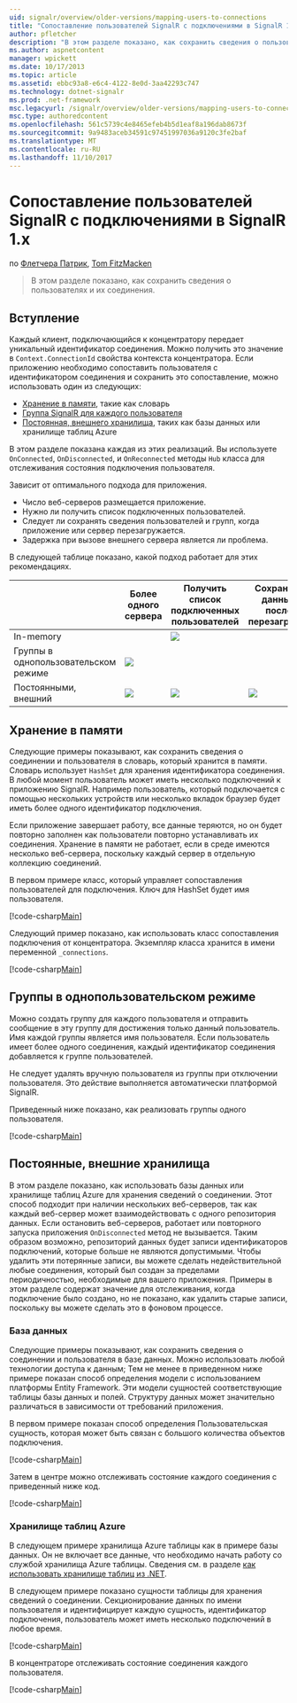```yaml
---
uid: signalr/overview/older-versions/mapping-users-to-connections
title: "Сопоставление пользователей SignalR с подключениями в SignalR 1.x | Документы Microsoft"
author: pfletcher
description: "В этом разделе показано, как сохранить сведения о пользователях и их соединения."
ms.author: aspnetcontent
manager: wpickett
ms.date: 10/17/2013
ms.topic: article
ms.assetid: ebbc93a8-e6c4-4122-8e0d-3aa42293c747
ms.technology: dotnet-signalr
ms.prod: .net-framework
msc.legacyurl: /signalr/overview/older-versions/mapping-users-to-connections
msc.type: authoredcontent
ms.openlocfilehash: 561c5739c4e8465efeb4b5d1eaf8a196dab8673f
ms.sourcegitcommit: 9a9483aceb34591c97451997036a9120c3fe2baf
ms.translationtype: MT
ms.contentlocale: ru-RU
ms.lasthandoff: 11/10/2017
---
```

<a name="mapping-signalr-users-to-connections-in-signalr-1x"></a>Сопоставление пользователей SignalR с подключениями в SignalR 1.x
====================
по [Флетчера Патрик](https://github.com/pfletcher), [Tom FitzMacken](https://github.com/tfitzmac)

> В этом разделе показано, как сохранить сведения о пользователях и их соединения.


## <a name="introduction"></a>Вступление

Каждый клиент, подключающийся к концентратору передает уникальный идентификатор соединения. Можно получить это значение в `Context.ConnectionId` свойства контекста концентратора. Если приложению необходимо сопоставить пользователя с идентификатором соединения и сохранить это сопоставление, можно использовать один из следующих:

- [Хранение в памяти](#inmemory), такие как словарь
- [Группа SignalR для каждого пользователя](#groups)
- [Постоянная, внешнего хранилища](#database), таких как базы данных или хранилище таблиц Azure

В этом разделе показана каждая из этих реализаций. Вы используете `OnConnected`, `OnDisconnected`, и `OnReconnected` методы `Hub` класса для отслеживания состояния подключения пользователя.

Зависит от оптимального подхода для приложения.

- Число веб-серверов размещается приложение.
- Нужно ли получить список подключенных пользователей.
- Следует ли сохранять сведения пользователей и групп, когда приложение или сервер перезагружается.
- Задержка при вызове внешнего сервера является ли проблема.

В следующей таблице показано, какой подход работает для этих рекомендациях.

|  | Более одного сервера | Получить список подключенных пользователей | Сохранять данные после перезагрузки | Оптимальной производительности |
| --- | --- | --- | --- | --- |
| In-memory |  | ![](mapping-users-to-connections/_static/image1.png) |  | ![](mapping-users-to-connections/_static/image2.png) |
| Группы в однопользовательском режиме | ![](mapping-users-to-connections/_static/image3.png) |  |  | ![](mapping-users-to-connections/_static/image4.png) |
| Постоянными, внешний | ![](mapping-users-to-connections/_static/image5.png) | ![](mapping-users-to-connections/_static/image6.png) | ![](mapping-users-to-connections/_static/image7.png) |  |

<a id="inmemory"></a>

## <a name="in-memory-storage"></a>Хранение в памяти

Следующие примеры показывают, как сохранить сведения о соединении и пользователя в словарь, который хранится в памяти. Словарь использует `HashSet` для хранения идентификатора соединения. В любой момент пользователь может иметь несколько подключений к приложению SignalR. Например пользователь, который подключается с помощью нескольких устройств или несколько вкладок браузер будет иметь более одного идентификатор подключения.

Если приложение завершает работу, все данные теряются, но он будет повторно заполнен как пользователи повторно устанавливать их соединения. Хранение в памяти не работает, если в среде имеются несколько веб-сервера, поскольку каждый сервер в отдельную коллекцию соединений.

В первом примере класс, который управляет сопоставления пользователей для подключения. Ключ для HashSet будет имя пользователя.

[!code-csharp[Main](mapping-users-to-connections/samples/sample1.cs)]

Следующий пример показано, как использовать класс сопоставления подключения от концентратора. Экземпляр класса хранится в имени переменной `_connections`.

[!code-csharp[Main](mapping-users-to-connections/samples/sample2.cs)]

<a id="groups"></a>

## <a name="single-user-groups"></a>Группы в однопользовательском режиме

Можно создать группу для каждого пользователя и отправить сообщение в эту группу для достижения только данный пользователь. Имя каждой группы является имя пользователя. Если пользователь имеет более одного соединения, каждый идентификатор соединения добавляется к группе пользователей.

Не следует удалять вручную пользователя из группы при отключении пользователя. Это действие выполняется автоматически платформой SignalR.

Приведенный ниже показано, как реализовать группы одного пользователя.

[!code-csharp[Main](mapping-users-to-connections/samples/sample3.cs)]

<a id="database"></a>

## <a name="permanent-external-storage"></a>Постоянные, внешние хранилища

В этом разделе показано, как использовать базы данных или хранилище таблиц Azure для хранения сведений о соединении. Этот способ подходит при наличии нескольких веб-серверов, так как каждый веб-сервер может взаимодействовать с одного репозитория данных. Если остановить веб-серверов, работает или повторного запуска приложения `OnDisconnected` метод не вызывается. Таким образом возможно, репозиторий данных будет записи идентификаторов подключений, которые больше не являются допустимыми. Чтобы удалить эти потерянные записи, вы можете сделать недействительной любые соединения, который был создан за пределами периодичностью, необходимые для вашего приложения. Примеры в этом разделе содержат значение для отслеживания, когда подключение было создано, но не показано, как удалить старые записи, поскольку вы можете сделать это в фоновом процессе.

### <a name="database"></a>База данных

Следующие примеры показывают, как сохранить сведения о соединении и пользователя в базе данных. Можно использовать любой технологии доступа к данным; Тем не менее в приведенном ниже примере показан способ определения модели с использованием платформы Entity Framework. Эти модели сущностей соответствующие таблицы базы данных и полей. Структуру данных может значительно различаться в зависимости от требований приложения.

В первом примере показан способ определения Пользовательская сущность, которая может быть связан с большого количества объектов подключения.

[!code-csharp[Main](mapping-users-to-connections/samples/sample4.cs)]

Затем в центре можно отслеживать состояние каждого соединения с приведенный ниже код.

[!code-csharp[Main](mapping-users-to-connections/samples/sample5.cs)]

### <a name="azure-table-storage"></a>Хранилище таблиц Azure

В следующем примере хранилища Azure таблицы как в примере базы данных. Он не включает все данные, что необходимо начать работу со службой хранилища Azure таблицы. Сведения см. в разделе [как использовать хранилище таблиц из .NET](https://azure.microsoft.com/en-us/documentation/articles/storage-dotnet-how-to-use-tables/).

В следующем примере показано сущности таблицы для хранения сведений о соединении. Секционирование данных по имени пользователя и идентифицирует каждую сущность, идентификатор подключения, пользователь может иметь несколько подключений в любое время.

[!code-csharp[Main](mapping-users-to-connections/samples/sample6.cs)]

В концентраторе отслеживать состояние соединения каждого пользователя.

[!code-csharp[Main](mapping-users-to-connections/samples/sample7.cs)]
